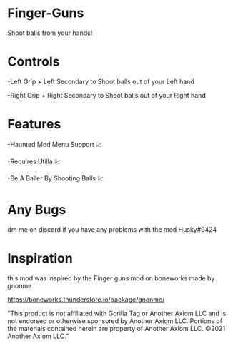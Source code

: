 
# Finger-Guns
Shoot balls from your hands!

# Controls

-Left Grip + Left Secondary to Shoot balls out of your Left hand

-Right Grip + Right Secondary to Shoot balls out of your Right hand

# Features
-Haunted Mod Menu Support 💹

-Requires Utilla 💹

-Be A Baller By Shooting Balls 💹

# Any Bugs
dm me on discord if you have any problems with the mod Husky#9424

# Inspiration
this mod was inspired by the Finger guns mod on boneworks made by gnonme

https://boneworks.thunderstore.io/package/gnonme/

“This product is not affiliated with Gorilla Tag or Another Axiom LLC and is not endorsed or otherwise sponsored by Another Axiom LLC. Portions of the materials contained herein are property of Another Axiom LLC. ©2021 Another Axiom LLC.”
